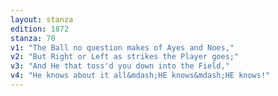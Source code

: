 ```yaml
---
layout: stanza
edition: 1872
stanza: 70
v1: "The Ball no question makes of Ayes and Noes,"
v2: "But Right or Left as strikes the Player goes;"
v3: "And He that toss'd you down into the Field,"
v4: "He knows about it all&mdash;HE knows&mdash;HE knows!"
---
```

